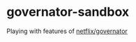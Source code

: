 governator-sandbox
==================

Playing with features of [netflix/governator](https://github.com/netflix/governator)
